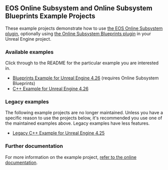 ## EOS Online Subsystem and Online Subsystem Blueprints Example Projects

These example projects demonstrate how to use [the EOS Online Subsystem plugin](https://redpointgames.gitlab.io/eos-online-subsystem/), optionally using [the Online Subsystem Blueprints plugin](https://redpointgames.gitlab.io/online-subsystem-blueprints/) in your Unreal Engine project.

### Available examples

Click through to the README for the particular example you are interested in.

- [Blueprints Example for Unreal Engine 4.26](./ExampleBlueprints_EOS_4.26/README.md) (requires Online Subsystem Blueprints)
- [C++ Example for Unreal Engine 4.26](./ExampleCPP_EOS_4.26/README.md)

### Legacy examples

The following example projects are no longer maintained. Unless you have a specific reason to use the projects below, it's recommended you use one of the maintained examples above. Legacy examples have less features.

- [Legacy C++ Example for Unreal Engine 4.25](./ExampleCPP_EOS_4.25_Legacy/README.md)

### Further documentation

For more information on the example project, [refer to the online documentation](https://redpointgames.gitlab.io/eos-online-subsystem/docs/example_project).